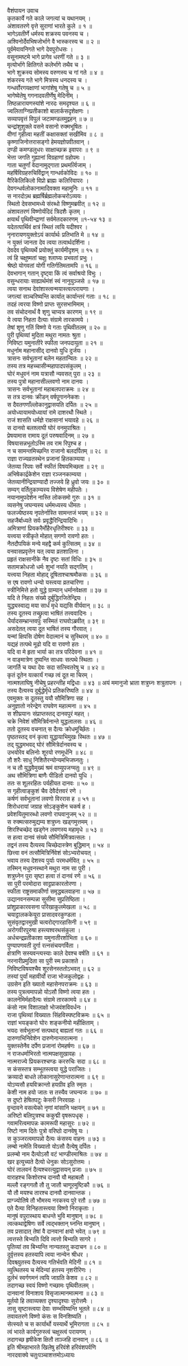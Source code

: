 वैशंपायन उवाच  
कृतकार्ये गते काले जगत्यां च यथानयम् ।  
अंशावतरणे वृत्ते सुराणां भारते कुले ॥ १ ॥  
भागेऽवतीर्णे धर्मस्य शक्रस्य पवनस्य च ।  
अश्विनोर्देवभिषजोर्भागे वै भास्करस्य च ॥ २ ॥  
पूर्वमेवावनिगते भागे देवपुरोधसः ।  
वसूनामष्टमे भागे प्रागेव धरणीं गते ॥ ३ ॥  
मृत्योर्भागे क्षितिगते कलेर्भागे तथैव च ।  
भागे शुक्रस्य सोमस्य वरुणस्य च गां गते ॥ ४ ॥  
शंकरस्य गते भागे मित्रस्य धनदस्य च ।  
गन्धर्वोरगयक्षाणां भागांशेषु गतेषु च ॥ ५ ॥  
भागेष्वेतेषु गगनादवतीर्णेषु मेदिनीम् ।  
तिष्ठन्नारायणस्यांशे नारदः समदृश्यत ॥ ६ ॥  
ज्वलिताग्निप्रतीकाशो बालार्कसदृशेक्षणः ।  
सव्यापवृत्तं विपुलं जटामण्डलमुद्वहन् ॥ ७ ॥  
चन्द्रांशुशुक्ले वसने वसानो रुक्मभूषितः ।  
वीणां गृहीत्वा महतीं कक्षासक्तां सखीमिव ॥ ८ ॥  
कृष्णाजिनोत्तरासङ्‌गो हेमयज्ञोपवीतवान् ।  
दण्डी कमण्डलुधरः साक्षाच्छक्र इवापरः ॥ ९ ॥  
भेत्ता जगति गुह्यानां विग्रहाणां ग्रहोपमः ।  
गाता चतुर्णां वेदानामुद्‌गाता प्रथमर्त्विजाम् ।  
महर्षिविग्रहरुचिर्विद्वान् गान्धर्वकोविदः ॥ १० ॥  
वैरिकेलिकिलो विप्रो ब्राह्मः कलिरिवापरः ।  
देवगन्धर्वलोकानामादिवक्ता महामुनिः ॥ ११ ॥  
स नारदोऽथ ब्रह्मर्षिर्ब्रह्मलोकचरोऽव्ययः ।  
स्थितो देवसभामध्ये संरब्धो विष्णुमब्रवीत् ॥ १२ ॥  
अंशावतरणं विष्णोर्यदिदं त्रिदशैः कृतम् ।  
क्षयार्थं पृथिवीन्द्राणां सर्वमेतदकारणम् ॥१-५४ १३ ॥  
यदेतत्पार्थिवं क्षत्रं स्थितं त्वयि यदीश्वर ।  
नृनारायणयुक्तोऽयं कार्यार्थः प्रतिभाति मे ॥ १४ ॥  
न युक्तं जानता देव त्वया तत्वार्थदर्शिना ।  
देवदेव पृथिव्यर्थे प्रयोक्तुं कार्यमीदृशम् ॥ १५ ॥  
त्वं हि चक्षुष्मतां चक्षुः श्लाघ्यः प्रभवतां प्रभुः ।  
श्रेष्ठो योगवतां योगी गतिर्गतिमतामपि ॥ १६ ॥  
देवभागान् ‌गतान् दृष्ट्वा किं त्वं सर्वाश्रयो विभुः ।  
वसुन्धरायाः साह्यार्थमंशं स्वं नानुयुञ्जसे ॥ १७ ॥  
त्वया सनाथ देवांशास्त्वन्मयास्त्वत्परायणाः ।  
जगत्यां सञ्चरिष्यन्ति कार्यात् कार्यान्तरं गताः ॥ १८ ॥  
तदहं त्वरया विष्णो प्राप्तः सुरसभामिमाम् ।  
तव संचोदनार्थं वै शृणु चाप्यत्र कारणम् ॥ १९ ॥  
ये त्वया निहता दैत्याः संग्रामे तारकामये ।  
तेषां शृणु गतिं विष्णो ये गताः पृथिवीतलम् ॥ २० ॥  
पुरी पृथिव्यां मुदिता मथुरा नामतः श्रुता ।  
निविष्टा यमुनातीरे स्फीता जनपदायुता ॥ २१ ॥  
मधुर्नाम महानासीद् दानवो युधि दुर्जयः ।  
त्रासनः सर्वभूतानां बलेन महतान्वितः ॥ २२ ॥  
तस्य तत्र महच्चासीन्महापादपसंकुलम् ।  
घोरं मधुवनं नाम यत्रासौ न्यवसत् पुरा ॥ २३ ॥  
तस्य पुत्रो महानासील्लवणो नाम दानवः ।  
त्रासनः सर्वभूतानां महाबलपराक्रमः ॥ २४ ॥  
स तत्र दानवः क्रीडन् वर्षपूगाननेकशः ।  
स दैवतगणाँल्लोकानुद्वासयति दर्पितः ॥ २५ ॥  
अयोध्यायामयोध्यायां रामे दाशरथौ स्थिते ।  
राजं शासति धर्मज्ञे राक्षसानां भयावहे ॥ २६ ॥  
स दानवो बलश्लाघी घोरं वनमुपाश्रितः ।  
प्रेषयामास रामाय दूतं परुषवादिनम् ॥ २७ ॥  
विषयासन्नभूतोऽस्मि तव राम रिपुश्च ह ।  
न च सामन्तमिच्छन्ति राजानो बलदर्पितम् ॥ २८ ॥  
राज्ञा राज्यव्रतस्थेन प्रजानां हितकाम्यया ।  
जेतव्या रिपवः सर्वे स्फीतं विषयमिच्छता ॥ २९ ॥  
अभिषेकार्द्रकेशेन राज्ञा रञ्जनकाम्यया ।  
जेतव्यानीन्द्रियाण्यादौ तज्जये हि ध्रुवो जयः ॥ ३० ॥  
सम्यग् वर्तितुकाम्यस्य विशेषेण महीपतेः ।  
नयानामुपदेशेन नास्ति लोकसमो गुरुः ॥ ३१ ॥  
व्यसनेषु जघन्यस्य धर्ममध्यस्य धीमतः ।  
फलज्येष्ठस्य नृपतेर्नास्ति सामन्तजं भयम् ॥ ३२ ॥  
सहजैर्बाध्यते सर्वः प्रवृद्धैरिन्द्रियादिभिः ।  
अमित्राणां प्रियकरैर्मोहैरधृतिरीश्वरः ॥ ३३ ॥  
यत्त्वया स्त्रीकृते मोहात् सगणो रावणो हतः ।  
नैतदौपयिकं मन्ये महद्वै कर्म कुत्सितम् ॥ ३४ ॥  
वनवासप्रवृत्तेन यत् त्वया व्रतशालिना ।  
प्रहृतं राक्षसानीके नैव दृष्टः सतां विधिः ॥ ३५ ॥  
सतामक्रोधजो धर्मः शुभां नयति सद्‌गतिम् ।  
यत्त्वया निहता मोहाद् दूषिताश्चाश्रमौकसः ॥ ३६ ॥  
स एष रावणो धन्यो यस्त्वया व्रतचारिणा ।  
स्त्रीनिमित्ते हतो युद्धे ग्राम्यान् धर्मानवेक्षता ॥ ३७ ॥  
यदि ते निहतः संख्ये दुर्बुद्धिरजितेन्द्रियः ।  
युद्ध्यस्वाद्य मया सार्धं मृधे यद्यसि वीर्यवान् ॥ ३८ ॥  
तस्य दूतस्य तच्छ्रुत्वा भाषितं तत्त्ववादिनः ।  
धैर्यादसम्भ्रान्तवपुः सस्मितं राघवोऽब्रवीत् ॥ ३९ ॥  
असदेतत् त्वया दूत भाषितं तस्य गौरवात् ।  
यन्मां क्षिपसि दोषेण वेदात्मानं च सुस्थिरम् ॥ ४० ॥  
यद्यहं तत्पथे मूढो यदि वा रावणो हतः ।  
यदि वा मे हृता भार्या का तत्र परिदेवना ॥ ४१ ॥  
न वाङ्‌मात्रेण दुष्यन्ति साधवः सत्पथे स्थिताः ।  
जागर्ति च यथा देवः सदा सत्स्वितरेषु च ॥ ४२ ॥  
कृतं दूतेन यत्कार्यं गच्छ त्वं दूत मा चिरम् ।  
नात्मश्लाघिषु नीचेषु प्रहरन्तीह मद्विधाः ॥ ४३ ॥
अयं ममानुजो भ्राता शत्रुघ्नः शत्रुतापनः ।  
तस्य दैत्यस्य दुर्बुद्धेर्मृधे प्रतिकरिष्यति ॥ ४४ ॥  
एवमुक्तः स दूतस्तु ययौ सौमित्रिणा सह ।  
अनुज्ञातो नरेन्द्रेण राघवेण महात्मना ॥ ४५ ॥  
स शीघ्रयानः संप्राप्तस्तद् दानवपुरं महत् ।  
चक्रे निवेशं सौमित्रिर्वनान्ते युद्धलालसः ॥ ४६ ॥  
ततो दूतस्य वचनात् स दैत्यः क्रोधमूर्च्छितः ।  
पृष्ठतस्तद् वनं कृत्वा युद्धायाभिमुखः स्थितः ॥ ४७ ॥  
तद् युद्धमभवद् घोरं सौमित्रेर्दानवस्य च ।  
उभयोरेव बलिनोः शूरयो रणमूर्धनि ॥ ४८ ॥  
तौ शरैः साधु निशितैरन्योन्यमभिजघ्नतुः ।  
न च तौ युद्धवैमुख्यं श्रमं वाप्युपजग्मतुः ॥ ४९ ॥  
अथ सौमित्रिणा बाणैः पीडितो दानवो युधि ।  
ततः स शूलरहितः पर्यहीयत दानवः ॥ ५० ॥  
स गृहीत्वाङ्‌कुशं चैव देवैर्दत्तवरं रणे ।  
कर्षणं सर्वभूतानां लवणो विररास ह ॥ ५१ ॥  
शिरोधरायां जग्राह सोऽङ्‌कुशेन चकर्ष ह ।  
प्रवेशयितुमारब्धो लवणो राघवानुजम् ५२ ॥ ॥  
स रुक्मत्सरुमुद्यम्य शत्रुघ्नः खड्गमुत्तमम् ।  
शिरश्चिच्छेद खड्गेन लवणस्य महामृधे ॥ ५३ ॥  
स हत्वा दानवं संख्ये सौमित्रिर्मित्रवत्सलः ।  
तद्वनं तस्य दैत्यस्य चिच्छेदास्त्रेण बुद्धिमान् ॥ ५४ ॥  
छित्त्वा वनं तत्सौमित्रिर्निवेशं सोऽभ्यरोचयत् ।  
भवाय तस्य देशस्य पुर्याः परमधर्मवित् ॥ ५५ ॥  
तस्मिन् मधुवनस्थाने मथुरा नाम सा पुरी ।  
शत्रुघ्नेन पुरा सृष्टा हत्वा तं दानवं रणे ॥ ५६ ॥  
सा पुरी परमोदारा साट्टप्राकारतोरणा ।  
स्फीता राष्ट्रसमाकीर्णा समृद्धबलवाहना ॥ ५७ ॥  
उद्यानवनसम्पन्ना सुसीमा सुप्रतिष्ठिता ।  
प्रांशुप्राकारवसना परिखाकुलमेखला ॥ ५८ ॥  
चयाट्टालककेयूरा प्रासादवरकुण्डला ।  
सुसंवृतद्वारमुखी चत्वरोद्‌गारहासिनी ॥ ५९ ॥  
अरोगवीरपुरुषा हस्त्यश्वरथसंकुला ।  
अर्धचन्द्रप्रतीकाशा यमुनातीरशोभिता ॥ ६० ॥  
पुण्यापणवती दुर्गा रत्नसंचयगर्विता ।  
क्षेत्राणि सस्यवन्त्यस्याः काले देवश्च वर्षति ॥ ६१ ॥  
नरनारीप्रमुदिता सा पुरी स्म प्रकाशते ।  
निविष्टविषयश्चैव शूरसेनस्ततोऽभवत् ॥ ६२ ॥  
तस्यां पुर्यां महावीर्यो राजा भोजकुलोद्वहः ।  
उग्रसेन इति ख्यातो महासेनपराक्रमः ॥ ६३ ॥  
तस्य पुत्रत्वमापन्नो योऽसौ विष्णो त्वया हतः ।  
कालनेमिर्महादैत्यः संग्रामे तारकामये ॥ ६४ ॥  
कंसो नाम विशालाक्षो भोजवंशविवर्धनः ।  
राजा पृथिव्यां विख्यातः सिंहविस्पष्टविक्रमः ॥ ६५ ॥  
राज्ञां भयङ्‌करो घोरः शङ्‌कनीयो महीक्षिताम् ।  
भयदः सर्वभूतानां सत्पथाद् बाह्यतां गतः ॥ ६६ ॥  
दारुणाभिनिवेशेन दारुणेनान्तरात्मना ।  
युक्तस्तेनैव दर्पेण प्रजानां रोमहर्षणः ॥ ६७ ॥  
न राजधर्माभिरतो नात्मपक्षसुखावहः ।  
नात्मराज्ये प्रियकरश्चण्डः कररुचिः सदा ॥ ६८ ॥  
स कंसस्तत्र सम्भूतस्त्वया युद्धे पराजितः ।  
क्रव्यादो बाधते लोकानासुरेणान्तरात्मना ॥ ६९ ॥  
योऽप्यसौ हयविक्रान्तो हयग्रीव इति स्मृतः ।  
केशी नाम हयो जातः स तस्यैव जघन्यजः ॥ ७० ॥  
स दुष्टो हेषितपटुः केसरी निरवग्रहः ।  
वृन्दावने वसत्येको नृणां मांसानि भक्षयन् ॥ ७१ ॥  
अरिष्टो बलिपुत्रश्च ककुद्मी वृषरूपधृक् ।  
गवामरित्वमापन्नः कामरूपी महासुरः ॥ ७२ ॥  
रिष्टो नाम दितेः पुत्रो वरिष्ठो दानवेषु यः ।  
स कुञ्जरत्वमापन्नो दैत्यः कंसस्य वाहनः ॥ ७३ ॥  
लम्बो नामेति विख्यातो योऽसौ दैत्येषु दर्पितः ।  
प्रलम्बो नाम दैत्योऽसौ वटं भाण्डीरमाश्रितः ॥ ७४ ॥  
खर इत्युच्यते दैत्यो धेनुकः सोऽसुरोत्तमः ।  
घोरं तालवनं दैत्यश्चरत्युद्वासयन् प्रजाः ॥ ७५ ॥  
वाराहश्च किशोरश्च दानवौ यौ महाबलौ ।  
मल्लौ रङ्‌गगतौ तौ तु जातौ चाणूरमुष्टिकौ ॥ ७६ ॥  
यौ तौ मयश्च तारश्च दानवौ दानवान्तक ।  
प्राग्ज्योतिषे तौ भौमस्य नरकस्य पुरे रतौ ॥ ७७ ॥  
एते दैत्या विनिहतास्त्वया विष्णो निराकृताः ।  
मानुषं वपुरास्थाय बाधन्ते भुवि मानुषान् ॥ ७८ ॥  
त्वत्कथाद्वेषिणः सर्वे त्वद्‌भक्तान् घ्नन्ति मानुषान् ।  
तव प्रसादात् तेषां वै दानवानां क्षयो भवेत् ॥ ७९ ॥  
त्वत्तस्ते बिभ्यति दिवि त्वत्तो बिभ्यति सागरे ।  
पृतिव्यां तव बिभ्यन्ति नान्यतस्तु कदाचन ॥ ८० ॥  
दुर्वृत्तस्य हतस्यापि त्वया नान्येन श्रीधर ।  
दिवश्च्युतस्य दैत्यस्य गतिर्भवति मेदिनी ॥ ८१ ॥  
व्युत्थितस्य च मेदिन्यां हतस्य नृशरीरिणः ।  
दुर्लभं स्वर्गगमनं त्वयि जाग्रति केशव ॥ ८२ ॥  
तदागच्छ स्वयं विष्णो गच्छामः पृथिवीतलम् ।  
दानवानां विनाशाय विसृजात्मानमात्मना ॥ ८३ ॥  
मूर्तयो हि तवाव्यक्ता दृश्यादृश्याः सुरोत्तमैः ।  
तासु सृष्टास्त्वया देवाः सम्भविष्यन्ति भूतले ॥ ८४ ॥  
तवावतरणे विष्णो कंसः स विनशिष्यति ।  
सेत्स्यते च स कार्यार्थो यस्यार्थे भूमिरागता ॥ ८५ ॥  
त्वं भारते कार्यगुरुस्त्वं चक्षुस्त्वं परायणम् ।  
तदागच्छ हृषीकेश क्षितौ ताञ्जहि दानवान् ॥ ८६ ॥  
इति श्रीमहाभारते खिलेषु हरिवंशे हरिवंशपर्वणि  
नारदवाक्ये चतुःपञ्चाशत्तमोऽध्यायः
